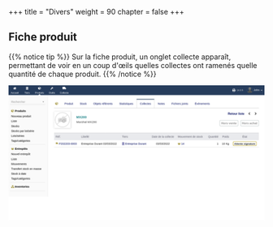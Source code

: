 +++
title = "Divers"
weight = 90
chapter = false
+++

## Fiche produit

{{% notice tip %}}
Sur la fiche produit, un onglet collecte apparaît, permettant de voir en un coup d'œils quelles collectes ont ramenés quelle quantité de chaque produit.
{{% /notice %}}

![Onglet Collectes](./images/onglet_collecte.png)
